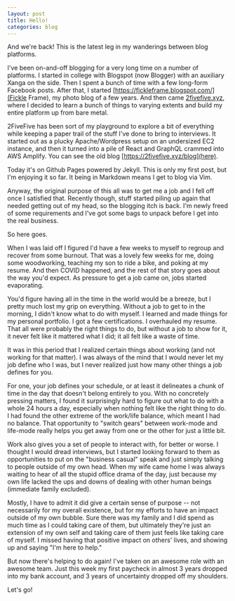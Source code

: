 ```yaml
---
layout: post
title: Hello!
categories: blog
---
```

And we're back!  This is the latest leg in my wanderings between blog platforms.  

I've been on-and-off blogging for a very long time on a number of platforms.  I started in college with Blogspot (now Blogger) with an auxiliary Xanga on the side.  Then I spent a bunch of time with a few long-form Facebook posts.  After that, I started [https://fickleframe.blogspot.com/](Fickle Frame), my photo blog of a few years.  And then came [2fivefive.xyz](2FiveFive), where I decided to learn a bunch of things to varying extents and build my entire platform up from bare metal.  

2FiveFive has been sort of my playground to explore a bit of everything while keeping a paper trail of the stuff I've done to bring to interviews.  It started out as a plucky Apache/Wordpress setup on an undersized EC2 instance, and then it turned into a pile of React and GraphQL crammed into AWS Amplify. You can see the old blog [https://2fivefive.xyz/blog](here).

Today it's on Github Pages powered by Jekyll.  This is only my first post, but I'm enjoying it so far.  It being in Markdown means I get to blog via Vim.  

Anyway, the original purpose of this all was to get me a job and I fell off once I satisfied that.  Recently though, stuff started piling up again that needed getting out of my head, so the blogging itch is back.  I'm newly freed of some requirements and I've got some bags to unpack before I get into the real business.

So here goes.

When I was laid off I figured I'd have a few weeks to myself to regroup and recover from some burnout.  That was a lovely few weeks for me, doing some woodworking, teaching my son to ride a bike, and poking at my resume.  And then COVID happened, and the rest of that story goes about the way you'd expect.  As pressure to get a job came on, jobs started evaporating.

You'd figure having all in the time in the world would be a breeze, but I pretty much lost my grip on everything.  Without a job to get to in the morning, I didn't know what to do with myself.  I learned and made things for my personal portfolio.  I got a few certifications.  I overhauled my resume.  That all were probably the right things to do, but without a job to show for it, it never felt like it mattered what I did; it all felt like a waste of time.

It was in this period that I realized certain things about working (and not working for that matter).  I was always of the mind that I would never let my job define who I was, but I never realized just how many other things a job defines for you.

For one, your job defines your schedule, or at least it delineates a chunk of time in the day that doesn't belong entirely to you.  With no concretely pressing matters, I found it surprisingly hard to figure out what to do with a whole 24 hours a day, especially when nothing felt like the right thing to do.  I had found the other extreme of the work/life balance, which meant I had no balance.  That opportunity to "switch gears" between work-mode and life-mode really helps you get away from one or the other for just a little bit.

Work also gives you a set of people to interact with, for better or worse.  I thought I would dread interviews, but I started looking forward to them as opportunities to put on the "business casual" speak and just simply talking to people outside of my own head. When my wife came home I was always waiting to hear of all the stupid office drama of the day, just because my own life lacked the ups and downs of dealing with other human beings (immediate family excluded).

Mostly, I have to admit it did give a certain sense of purpose -- not necessarily for my overall existence, but for my efforts to have an impact outside of my own bubble.  Sure there was my family and I did spend as much time as I could taking care of them, but ultimately they're just an extension of my own self and taking care of them just feels like taking care of myself.  I missed having that positive impact on others' lives, and showing up and saying "I'm here to help."

But now there's helping to do again!  I've taken on an awesome role with an awesome team.  Just this week my first paycheck in almost 3 years dropped into my bank account, and 3 years of uncertainty dropped off my shoulders.

Let's go!
